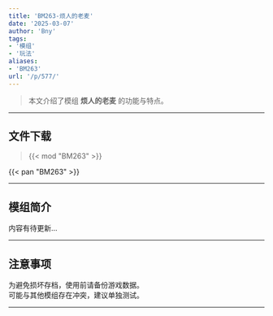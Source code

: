 ```yaml
---
title: 'BM263-烦人的老麦'
date: '2025-03-07'
author: 'Bny'
tags:
- '模组'
- '玩法'
aliases:
- 'BM263'
url: '/p/577/'
---
```


> 本文介绍了模组 **烦人的老麦** 的功能与特点。

---

## 文件下载  

> {{< mod "BM263" >}}  

{{< pan "BM263" >}}  

---

## 模组简介

>  
内容有待更新...  

---

## 注意事项

>  
为避免损坏存档，使用前请备份游戏数据。  
可能与其他模组存在冲突，建议单独测试。  

---

